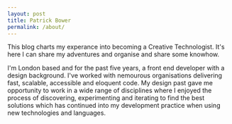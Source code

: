 ```yaml
---
layout: post
title: Patrick Bower
permalink: /about/
---
```


This blog charts my experance into becoming a Creative Technologist. It's here I can share my adventures and organise and share some knowhow.

I'm London based and for the past five years, a front end developer with a design background. I've worked with nemourous organisations delivering fast, scalable, accessible and eloquent code. My design past gave me opportunity to work in a wide range of disciplines where I enjoyed the process of discovering, experimenting and iterating to find the best solutions which has continued into my development practice when using new technologies and languages.
